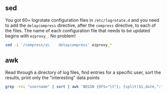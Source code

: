 ## sed

You got 60+ logrotate configuration files in `/etc/logrotate.d` and you need to add the `delaycompress` directive, after the `compress` directive, to each of the files. The name of each configuration file that needs to be updated begins with `ezproxy_`. No problem!

```bash
sed -i '/compress/a\    delaycompress' ezproxy_*
```

## awk

Read through a directory of log files, find entries for a specific user, sort the results, print only the "interesting" data points

```bash
grep -rni "username" | sort | awk 'BEGIN {OFS="\t"}; {split($1,date,":"); print date[3], $2, $3, $4}'
```
